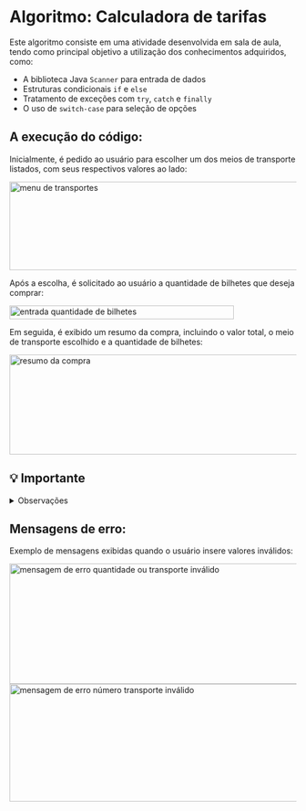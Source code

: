 <h1>Algoritmo: Calculadora de tarifas</h1>

<p>Este algoritmo consiste em uma atividade desenvolvida em sala de aula, tendo como principal objetivo a utilização dos conhecimentos adquiridos, como:</p>

<ul>
  <li>A biblioteca Java <code>Scanner</code> para entrada de dados</li>
  <li>Estruturas condicionais <code>if</code> e <code>else</code></li>
  <li>Tratamento de exceções com <code>try</code>, <code>catch</code> e <code>finally</code></li>
  <li>O uso de <code>switch-case</code> para seleção de opções</li>
</ul>


<h2>A execução do código:</h2>

<p>Inicialmente, é pedido ao usuário para escolher um dos meios de transporte listados, com seus respectivos valores ao lado:</p>
<img width="565" height="155" alt="menu de transportes" src="https://github.com/user-attachments/assets/e10b72cf-64ba-4867-8b75-b91394a0f753" />

<p>Após a escolha, é solicitado ao usuário a quantidade de bilhetes que deseja comprar:</p>
<img width="394" height="24" alt="entrada quantidade de bilhetes" src="https://github.com/user-attachments/assets/930e442f-e6c6-4697-90da-c5ecb50c181a" />

<p>Em seguida, é exibido um resumo da compra, incluindo o valor total, o meio de transporte escolhido e a quantidade de bilhetes:</p>
<img width="678" height="175" alt="resumo da compra" src="https://github.com/user-attachments/assets/a631d96f-666d-4dcd-ac04-a4450ecb87a8" />

<h2>💡 Importante</h2>
<details>
  <summary>Observações</summary>
  <ol>
    <li>O código possui mensagens de erro para guiar o usuário e garantir que o objetivo do algoritmo seja concluído corretamente.</li>
    <li>As mensagens de erro são exibidas em dois casos:
      <ul>
        <li>Quando a quantidade de bilhetes informada for menor ou igual a zero.</li>
        <li>Quando o número escolhido para o meio de transporte for maior que 4.</li>
      </ul>
    </li>
  </ol>
</details>

<h2>Mensagens de erro:</h2>
<p>Exemplo de mensagens exibidas quando o usuário insere valores inválidos:</p>
<img width="633" height="211" alt="mensagem de erro quantidade ou transporte inválido" src="https://github.com/user-attachments/assets/e631e194-9863-4d7f-8004-9df6486df576" />
<img width="547" height="206" alt="mensagem de erro número transporte inválido" src="https://github.com/user-attachments/assets/b917c58f-ab8f-414e-9ba8-df42ec53c441" />
